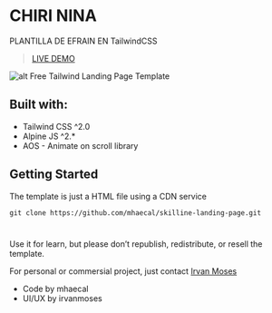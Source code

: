 # CHIRI NINA
PLANTILLA DE EFRAIN EN  TailwindCSS

> [LIVE DEMO](https://mhaecal.github.io/frontend/skilline)

![alt Free Tailwind Landing Page Template](Captura-de-pantalla-2025-02-12-130119.png](https://i.postimg.cc/vBXfXJ2Z/Captura-de-pantalla-2025-02-12-130119.png)](https://postimg.cc/JDDsz2Wf))

## Built with:
- Tailwind CSS ^2.0
- Alpine JS ^2.*
- AOS - Animate on scroll library

## Getting Started
The template is just a HTML file using a CDN service

`git clone https://github.com/mhaecal/skilline-landing-page.git`

#
Use it for learn, but please don’t republish, redistribute, or resell the template.

For personal or commersial project, just contact [Irvan Moses]([https://www.facebook.com/irvan.moses](https://www.facebook.com/jhery.chiri.1/))

- Code by mhaecal
- UI/UX by irvanmoses
